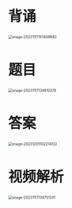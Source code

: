 # 背诵

<img src="https://cvp.oss-cn-shanghai.aliyuncs.com/picgo/202311171514095.png" alt="image-20231117151409940" style="zoom:50%;" />



# 题目

<img src="https://cvp.oss-cn-shanghai.aliyuncs.com/picgo/202311171348479.png" alt="image-20231117134810378" style="zoom:50%;" />



# 答案

<img src="https://cvp.oss-cn-shanghai.aliyuncs.com/picgo/202312051022225.png" alt="image-20231205102214102" style="zoom:50%;" />



# 视频解析

<img src="https://cvp.oss-cn-shanghai.aliyuncs.com/picgo/202311171347422.png" alt="image-20231117134751241" style="zoom:50%;" />





